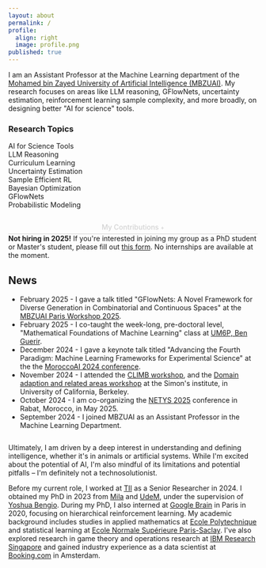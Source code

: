```yaml
---
layout: about
permalink: /
profile:
  align: right
  image: profile.png
published: true
---
```


<div class="intro-section">
  <p class="lead-text">
    I am an Assistant Professor at the Machine Learning department of the <a href="https://mbzuai.ac.ae/" target="_blank">Mohamed bin Zayed University of Artificial Intelligence (MBZUAI)</a>. My research focuses on areas like LLM reasoning, GFlowNets, uncertainty estimation, reinforcement learning sample complexity, and more broadly, on designing better "AI for science" tools.
  </p>



  <div class="research-topics">
    <h3>Research Topics</h3>
    <div class="topic-grid">
      <div class="topic-item">AI for Science Tools</div>
      <div class="topic-item">LLM Reasoning</div>
      <div class="topic-item">Curriculum Learning</div>
      <div class="topic-item">Uncertainty Estimation</div>
      <div class="topic-item">Sample Efficient RL</div>
      <div class="topic-item">Bayesian Optimization</div>
      <div class="topic-item">GFlowNets</div>
      <div class="topic-item">Probabilistic Modeling</div>
    </div>
  </div>



 <div class="my-contributions" style="margin-top: 2em; ">
    <h3 id="contributions-toggle" style="cursor: pointer; text-align: center; color: #d3d3d3; display: block; border-bottom: 1px solid #d3d3d3; padding-bottom: 5px; user-select: none; font-size: 1em; font-weight: 500; margin: auto;">
      My Contributions
      <span id="contributions-icon" style="color: #d3d3d3; font-size: 0.8em;">+</span>
    </h3>
    <div id="contributions-content" style="display: none; text-align: left;">
      <p>
        As AI systems are increasingly deployed in complex tasks and real-world applications, I believe it's crucial to understand and improve their reasoning and reliability. My work addresses challenges like quantifying uncertainty, performing efficient search and sampling, and ensuring reliable reasoning, all of which are fundamental for safe and effective AI deployment.
      </p>
      <p>
        One major focus has been the development of Generative Flow Networks (GFlowNets), a framework that connects reinforcement learning and probabilistic modeling. I've worked on establishing the theoretical foundations of GFlowNets, demonstrating their effectiveness in Bayesian inference of discrete and continuous structures, and showing their ability to handle multimodal distributions better than traditional variational methods. I also created and released <a href="https://github.com/GFNOrg/torchgfn" target="_blank">torchgfn</a>, an open-source software framework, to make GFlowNets more accessible for both discrete and general applications.
      </p>
      <p>
        Beyond GFlowNets, I've also contributed to uncertainty estimation through a method called DEUP (Direct Epistemic Uncertainty Prediction). DEUP addresses model misspecification in interactive learning settings by using a secondary predictor trained on the main model's errors. This results in more reliable uncertainty estimates for decision-making in downstream tasks.
      </p>
      <p>
        Currently, I'm focused on scaling GFlowNets to tackle more complex problems, using them to enhance Large Language Model reasoning, and developing even better uncertainty estimation methods. My overall goal is to improve the reliability, efficiency, and reasoning capabilities of AI systems, particularly in scenarios that demand robust decision-making under uncertainty.
      </p>
    </div>
  </div>
</div>

  <div class="highlight-box">
    <span class="highlight-text"><b>Not hiring in 2025!</b></span> 
    If you're interested in joining my group as a PhD student or Master's student, please fill out <a href="https://forms.gle/y8pgujVkaVeV5kVm7">this form</a>. No internships are available at the moment. 
  </div>

<div class="news" style="margin-top: 2em;">
<h2>News</h2>
<ul>
  <li><span class="news-date">February 2025</span> - I gave a talk titled "GFlowNets: A Novel Framework for Diverse Generation in Combinatorial and Continuous Spaces" at the <a href="https://mbzuai-paris.github.io/workshop-2025">MBZUAI Paris Workshop 2025</a>.</li>
  <li><span class="news-date">February 2025</span> - I co-taught the week-long, pre-doctoral level, "Mathematical Foundations of Machine Learning" class at <a href="https://um6p.ma/">UM6P, Ben Guerir</a>.</li>
  <li><span class="news-date">December 2024</span> - I gave a keynote talk titled "Advancing the Fourth Paradigm: Machine Learning Frameworks for Experimental Science" at the  the <a href="https://morocco.ai/events/conferences/MoroccoAI-Conference-2024/index.html">MoroccoAI 2024 conference</a>.</li>
  <li><span class="news-date">November 2024</span> - I attended the <a href="https://climb.berkeley.edu/climb-workshop/">CLIMB workshop</a>, and the <a href="https://simons.berkeley.edu/workshops/domain-adaptation-related-areas" target="_blank">Domain adaption and related areas workshop</a> at the Simon's institute, in University of California, Berkeley.</li>
  <li><span class="news-date">October 2024</span> - I am co-organizing the <a href="https://netys.org/" target="_blank">NETYS 2025</a> conference in Rabat, Morocco, in May 2025.</li>
  <li><span class="news-date">September 2024</span> - I joined MBZUAI as an Assistant Professor in the Machine Learning Department.</li>
</ul>
</div>

<div style="margin-top: 2em;">
  <p>
    Ultimately, I am driven by a deep interest in understanding and defining intelligence, whether it's in animals or artificial systems. While I'm excited about the potential of AI, I'm also mindful of its limitations and potential pitfalls – I'm definitely not a technosolutionist.
  </p>
  <p>
    Before my current role, I worked at <a href="https://www.tii.ae/" target="_blank">TII</a> as a Senior Researcher in 2024. I obtained my PhD in 2023 from <a href="https://mila.quebec/en/" target="_blank">Mila</a> and <a href="https://www.umontreal.ca/en" target="_blank">UdeM</a>, under the supervision of <a href="https://yoshuabengio.org/" target="_blank">Yoshua Bengio</a>. During my PhD, I also interned at <a href="https://www.youtube.com/watch?v=dQw4w9WgXcQ&themeRefresh=1">Google Brain</a> in Paris in 2020, focusing on hierarchical reinforcement learning. My academic background includes studies in applied mathematics at <a href="https://www.polytechnique.edu/" target="_blank">Ecole Polytechnique</a> and statistical learning at <a href="https://ens-paris-saclay.fr/" target="_blank">Ecole Normale Supérieure Paris-Saclay</a>. I've also explored research in game theory and operations research at <a href="https://researcher.watson.ibm.com/researcher/view_group.php?id=8131" target="_blank">IBM Research Singapore</a> and gained industry experience as a data scientist at <a href="https://www.booking.com/">Booking.com</a> in Amsterdam.
  </p>
</div>

<script>
  const contributionsToggle = document.getElementById('contributions-toggle');
  const contributionsContent = document.getElementById('contributions-content');
  const contributionsIcon = document.getElementById('contributions-icon');

  contributionsToggle.addEventListener('click', () => {
    if (contributionsContent.style.display === 'none') {
      contributionsContent.style.display = 'block';
      contributionsIcon.textContent = '-';
    } else {
      contributionsContent.style.display = 'none';
      contributionsIcon.textContent = '+';
    }
  });
</script>
